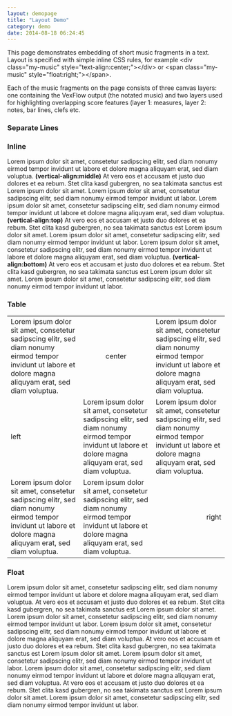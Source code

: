 ```yaml
---
layout: demopage
title: "Layout Demo"
category: demo
date: 2014-08-18 06:24:45
---
```


<div class="well">
<p>This page demonstrates embedding of short music fragments in a text. Layout is specified with simple inline CSS rules, 
for example &lt;div class="my-music" style="text-align:center;"&gt;&lt;/div&gt; or &lt;span class="my-music" style="float:right;"&gt;&lt;/span&gt;.
</p>
<p>
Each of the music fragments on the page consists of three canvas layers: one containing the VexFlow output (the notated music)
and two layers used for highlighting overlapping score features (layer 1: measures, layer 2: notes, bar lines, clefs etc. 
</p>
</div>

<h3>Separate Lines</h3>

<div>
    <p class="lorem"></p>
</div>
<div class="music" style="text-align:center;"></div>
<div>
    <p class="lorem"></p>
</div>
<div class="music" style="text-align:left;"></div>
<div>
    <p class="lorem"></p>
</div>
<div class="music" style="text-align:right;"></div>
<h3>Inline</h3>

<div>
    <p>
        Lorem ipsum dolor sit amet, consetetur sadipscing elitr, sed diam nonumy eirmod tempor invidunt ut labore et
        dolore magna aliquyam erat, sed diam voluptua.
        <span class="music" style="display:inline-table;vertical-align:middle"></span><b>(vertical-align:middle)</b> At
        vero eos et accusam et justo duo dolores et ea rebum. Stet clita kasd gubergren, no sea takimata sanctus est
        Lorem ipsum dolor sit amet. Lorem ipsum dolor sit amet, consetetur sadipscing elitr, sed diam nonumy eirmod
        tempor invidunt ut labor.
        Lorem ipsum dolor sit amet, consetetur sadipscing elitr, sed diam nonumy eirmod tempor invidunt ut labore et
        dolore magna aliquyam erat, sed diam voluptua.
        <span class="music" style="display:inline-table;vertical-align:top"></span><b>(vertical-align:top)</b> At vero
        eos et accusam et justo duo dolores et ea rebum. Stet clita kasd gubergren, no sea takimata sanctus est Lorem
        ipsum dolor sit amet. Lorem ipsum dolor sit amet, consetetur sadipscing elitr, sed diam nonumy eirmod tempor
        invidunt ut labor.
        Lorem ipsum dolor sit amet, consetetur sadipscing elitr, sed diam nonumy eirmod tempor invidunt ut labore et
        dolore magna aliquyam erat, sed diam voluptua.
        <span class="music" style="display:inline-table;vertical-align:bottom"></span><b>(vertical-align:bottom)</b> At
        vero eos et accusam et justo duo dolores et ea rebum. Stet clita kasd gubergren, no sea takimata sanctus est
        Lorem ipsum dolor sit amet. Lorem ipsum dolor sit amet, consetetur sadipscing elitr, sed diam nonumy eirmod
        tempor invidunt ut labor.
    </p>
</div>
<h3>Table</h3>
<table>
    <tbody>
    <tr>
        <td>Lorem ipsum dolor sit amet, consetetur sadipscing elitr, sed diam nonumy eirmod tempor invidunt ut labore et
            dolore magna aliquyam erat, sed diam voluptua.
        </td>
        <td style="text-align:center;">
            <div class="music"></div>
            center
        </td>
        <td>Lorem ipsum dolor sit amet, consetetur sadipscing elitr, sed diam nonumy eirmod tempor invidunt ut labore et
            dolore magna aliquyam erat, sed diam voluptua.
        </td>
    </tr>
    <tr>
        <td style="text-align:left;">left
            <div class="music"></div>
        </td>
        <td>Lorem ipsum dolor sit amet, consetetur sadipscing elitr, sed diam nonumy eirmod tempor invidunt ut labore et
            dolore magna aliquyam erat, sed diam voluptua.
        </td>
        <td>Lorem ipsum dolor sit amet, consetetur sadipscing elitr, sed diam nonumy eirmod tempor invidunt ut labore et
            dolore magna aliquyam erat, sed diam voluptua.
        </td>
    </tr>
    <tr>
        <td>Lorem ipsum dolor sit amet, consetetur sadipscing elitr, sed diam nonumy eirmod tempor invidunt ut labore et
            dolore magna aliquyam erat, sed diam voluptua.
        </td>
        <td>Lorem ipsum dolor sit amet, consetetur sadipscing elitr, sed diam nonumy eirmod tempor invidunt ut labore et
            dolore magna aliquyam erat, sed diam voluptua.
        </td>
        <td style="text-align:right;">
            <div class="music"></div>
            right
        </td>
    </tr>
    </tbody>
</table>
<h3>Float</h3>

<div>
    <p>
        Lorem ipsum dolor sit amet, consetetur sadipscing elitr, sed diam nonumy eirmod tempor invidunt ut labore et
        dolore magna aliquyam erat, sed diam voluptua.
        <span class="music" style="float:right;"></span>At vero eos et accusam et justo duo dolores et ea rebum. Stet
        clita kasd gubergren, no sea takimata sanctus est Lorem ipsum dolor sit amet. Lorem ipsum dolor sit amet,
        consetetur sadipscing elitr, sed diam nonumy eirmod tempor invidunt ut labor.
        Lorem ipsum dolor sit amet, consetetur sadipscing elitr, sed diam nonumy eirmod tempor invidunt ut labore et
        dolore magna aliquyam erat, sed diam voluptua.
        At vero eos et accusam et justo duo dolores et ea rebum. Stet clita kasd gubergren, no sea takimata sanctus est
        Lorem ipsum dolor sit amet. Lorem ipsum dolor sit amet, consetetur sadipscing elitr, sed diam nonumy eirmod
        tempor invidunt ut labor.
        <span class="music" style="float:left;"></span>Lorem ipsum dolor sit amet, consetetur sadipscing elitr, sed diam
        nonumy eirmod tempor invidunt ut labore et dolore magna aliquyam erat, sed diam voluptua.
        At vero eos et accusam et justo duo dolores et ea rebum. Stet clita kasd gubergren, no sea takimata sanctus est
        Lorem ipsum dolor sit amet. Lorem ipsum dolor sit amet, consetetur sadipscing elitr, sed diam nonumy eirmod
        tempor invidunt ut labor.
    </p>
</div>

<script type="text/JavaScript" src="{{ site.baseurl }}/js/layout-demo.js"></script>
